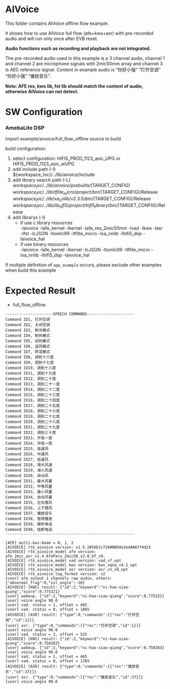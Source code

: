 # AIVoice

This folder contains AIVoice offline flow example.

It shows how to use AIVoice full flow (afe+kws+asr) with pre-recorded audio and will run only once after EVB reset.

**Audio functions such as recording and playback are not integrated.**

The pre-recorded audio used in this example is a 3 channel audio, channel 1 and channel 2 are microphone signals with 2mic50mm array and channel 3 is AEC reference signal. Content in example audio is “你好小强” “打开空调” “你好小强” “播放音乐”.

**Note: AFE res, kws lib, fst lib should match the content of audio, otherwise AIVoice can not detect.**

# SW Configuration
### AmebaLite DSP

import example/aivoice/full_flow_offline source to build

build configuration:
1. select configuration: HIFI5_PROD_1123_asic_UPG or HIFI5_PROD_1123_asic_wUPG
2. add include path (-I)  
    ${workspace_loc}/../lib/aivoice/include
3. add library search path (-L)  
    ${workspace_loc}/../lib/aivoice/prebuilts/$(TARGET_CONFIG)  
    ${workspace_loc}/../lib/tflite_micro/project/bin/$(TARGET_CONFIG)/Release  
    ${workspace_loc}/../lib/xa_nnlib/v2.3.0/bin/$(TARGET_CONFIG)/Release  
    ${workspace_loc}/../lib/lib_hifi5/project/hifi5_library/bin/$(TARGET_CONFIG)/Release
4. add librarys (-l)  
   * if use c library resources  
        -laivoice -lafe_kernel -lkernel -lafe_res_2mic50mm -lvad -lkws -lasr -lfst -lcJSON -ltomlc99 -ltflite_micro -lxa_nnlib -lhifi5_dsp -laivoice_hal
    * if use binary resources  
        -laivoice -lafe_kernel -lkernel -lcJSON -ltomlc99 -ltflite_micro -lxa_nnlib -lhifi5_dsp -laivoice_hal

if multiple definition of `app_example` occurs, please exclude other examples when build this example

# Expected Result
* full_flow_offline
```
---------------------SPEECH COMMANDS---------------------
Command ID1, 打开空调
Command ID2, 关闭空调
Command ID3, 制冷模式
Command ID4, 制热模式
Command ID5, 加热模式
Command ID6, 送风模式
Command ID7, 除湿模式
Command ID8, 调到十六度
Command ID9, 调到十七度
Command ID10, 调到十八度
Command ID11, 调到十九度
Command ID12, 调到二十度
Command ID13, 调到二十一度
Command ID14, 调到二十二度
Command ID15, 调到二十三度
Command ID16, 调到二十四度
Command ID17, 调到二十五度
Command ID18, 调到二十六度
Command ID19, 调到二十七度
Command ID20, 调到二十八度
Command ID21, 调到二十九度
Command ID22, 调到三十度
Command ID23, 开高一度
Command ID24, 开低一度
Command ID25, 高速风
Command ID26, 中速风
Command ID27, 低速风
Command ID28, 增大风速
Command ID29, 减小风速
Command ID30, 自动风
Command ID31, 最大风量
Command ID32, 中等风量
Command ID33, 最小风量
Command ID34, 自动风量
Command ID35, 左右摆风
Command ID36, 上下摆风
Command ID37, 播放音乐
Command ID38, 暂停播放
Command ID39, 接听电话
Command ID40, 挂断电话
---------------------------------------------------------

[AFE] multi-kws-beam = 0, 1, 2
[AIVOICE] rtk_aivoice version: v1.5.2#S6b1c736#N89da3ed#A6f74d23
[AIVOICE] rtk_aivoice_model afe version: afe_2mic_asr_v1.4_AfePara_2mic50_v2.0_bf_v0.
[AIVOICE] rtk_aivoice_model vad version: vad_v7_opt
[AIVOICE] rtk_aivoice_model kws version: kws_xqxq_v4.1_opt
[AIVOICE] rtk_aivoice_model asr version: asr_cn_v8_opt
[AIVOICE] rtk_aivoice_log_format version: v2
[user] afe output 1 channels raw audio, others: {"abnormal_flag":0,"ssl_angle":-10}
[AIVOICE] [KWS] result: {"id":2,"keyword":"ni-hao-xiao-qiang","score":0.775321}
[user] wakeup. {"id":2,"keyword":"ni-hao-xiao-qiang","score":0.775321}
[user] voice angle 90.0
[user] vad. status = 1, offset = 405
[user] vad. status = 0, offset = 1865
[AIVOICE] [ASR] result: {"type":0,"commands":[{"rec":"打开空调","id":1}]}
[user] asr. {"type":0,"commands":[{"rec":"打开空调","id":1}]}
[user] voice angle 90.0
[user] vad. status = 1, offset = 525
[AIVOICE] [KWS] result: {"id":2,"keyword":"ni-hao-xiao-qiang","score":0.750283}
[user] wakeup. {"id":2,"keyword":"ni-hao-xiao-qiang","score":0.750283}
[user] voice angle 90.0
[user] vad. status = 1, offset = 465
[user] vad. status = 0, offset = 1765
[AIVOICE] [ASR] result: {"type":0,"commands":[{"rec":"播放音乐","id":37}]}
[user] asr. {"type":0,"commands":[{"rec":"播放音乐","id":37}]}
[user] voice angle 90.0
```